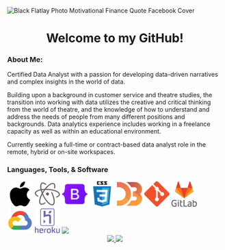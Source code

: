 ![Black Flatlay Photo Motivational Finance Quote Facebook Cover](https://user-images.githubusercontent.com/74272707/192935121-481576ca-1d2b-4d13-ba00-a747b949fbcd.png)
<h1 align="center">Welcome to my GitHub!</h1>
<h3>
  About Me:
</h3>
<p>
  Certified Data Analyst with a passion for developing data-driven narratives and complex insights in the world of data.
</p>
<p>
  Building upon a background in customer service and theatre studies, the transition into working with data utilizes the creative and critical thinking from the world of theatre, and the knowledge of how to understand and address the needs of people from many different positions and backgrounds. Data analytics experience includes working in a freelance capacity as well as within an educational environment. 
</p>
<p>
    Currently seeking a full-time or contract-based data analyst role in the remote, hybrid or on-site workspaces.
</p>
<h3>Languages, Tools, & Software</h3>
<div id="badges">
  <img src="/images/apple-original.svg" height="60">
  <img src="/images/atom-original.svg" height="60">
  <img src="/images/bootstrap-original.svg" height="60">  
  <img src="/images/css3-original-wordmark.svg" height="60">
  <img src="/images/d3js-original.svg" height="60"> 
  <img src="/images/git-original.svg" height="60"> 
  <img src="/images/gitlab-original-wordmark.svg" height="60">
  <img src="/images/googlecloud-original.svg" height="60"> 
  <img src="/images/heroku-original-wordmark.svg" height="60">
  <img src="/images/html-original-wordmark.svg" height="60">
</div>
<div id="badges" align="center">
  <a href="https://www.linkedin.com/in/jwhite1987" target="_blank">
    <img src="https://img.shields.io/badge/LINKEDIN-JWHITE1987-informational"/>
  </a>
  <a href="https://www.jwhiteanalytics.com" target="_blank">
    <img src="https://img.shields.io/badge/PORTFOLIO-WEBSITE-blue"/>
  </a>
</div>
